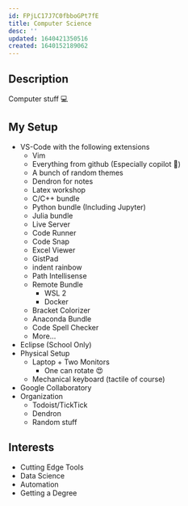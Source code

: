 ```yaml
---
id: FPjLC17J7C0fbboGPt7fE
title: Computer Science
desc: ''
updated: 1640421350516
created: 1640152189062
---
```


## Description
Computer stuff 💻

## My Setup
- VS-Code with the following extensions
    - Vim
    - Everything from github (Especially copilot 🤖)
    - A bunch of random themes
    - Dendron for notes
    - Latex workshop
    - C/C++ bundle
    - Python bundle (Including Jupyter)
    - Julia bundle
    - Live Server
    - Code Runner
    - Code Snap
    - Excel Viewer
    - GistPad
    - indent rainbow
    - Path Intellisense
    - Remote Bundle
        - WSL 2
        - Docker
    - Bracket Colorizer
    - Anaconda Bundle
    - Code Spell Checker
    - More...
- Eclipse (School Only)
- Physical Setup
    - Laptop + Two Monitors
        - One can rotate 😍
    - Mechanical keyboard (tactile of course)
- Google Collaboratory
- Organization
    - Todoist/TickTick
    - Dendron
    - Random stuff

## Interests

- Cutting Edge Tools
- Data Science
- Automation
- Getting a Degree

